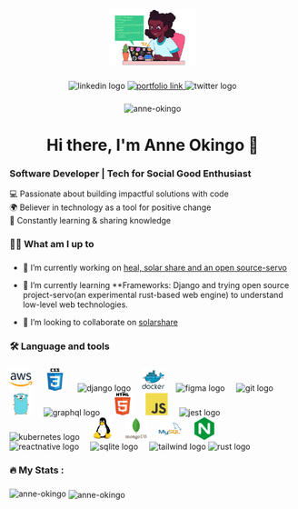
<div align="center">
  <img height="100" src="output-onlinegiftools.gif" alt="output-onlinegiftools" />
</div>


###

<div align="center">
  <img src="https://img.shields.io/static/v1?message=LinkedIn&logo=linkedin&label=&color=0077B5&logoColor=white&labelColor=&style=for-the-badge" height="25" alt="linkedin logo"  />
<a href="https://anne-okingo.github.io/" target="_blank">
  <img src="https://img.shields.io/static/v1?message=Portfolio&logo=internetexplorer&label=&color=FF0000&logoColor=white&labelColor=&style=for-the-badge" height="25" alt="portfolio link" />
</a>
  <img src="https://img.shields.io/static/v1?message=Twitter&logo=twitter&label=&color=1DA1F2&logoColor=white&labelColor=&style=for-the-badge" height="25" alt="twitter logo"  />
</div>

###

<div align="center">
  <img src="https://komarev.com/ghpvc/?username=anne-okingo&label=Profile%20views&color=0e75b6&style=flat" alt="anne-okingo" /> 
</div>

###

<h1 align="center">Hi there, I'm Anne Okingo 👋 </h1>

### 

### Software Developer | Tech for Social Good Enthusiast  

💻 Passionate about building impactful solutions with code  
🌍 Believer in technology as a tool for positive change  
🚀 Constantly learning & sharing knowledge 

<h3 align="left">👩‍💻  What am I up to</h3>

###
- 🔭 I’m currently working on [heal, solar share and an open source-servo](https://github.com/Anne-Okingo/Heal)

- 🌱 I’m currently learning **Frameworks: Django and trying open source project-servo(an experimental rust-based web engine) to understand low-level web technologies.

- 👯 I’m looking to collaborate on [solarshare](https://github.com/adaken4/solar-share/issues/7)

###

<h3 align="left">🛠 Language and tools</h3>

###

<div align="left">
  <img src="https://raw.githubusercontent.com/devicons/devicon/master/icons/amazonwebservices/amazonwebservices-original-wordmark.svg" height="40" alt="aws logo"  />
  <img width="12" />
  <img src="https://raw.githubusercontent.com/devicons/devicon/master/icons/css3/css3-original-wordmark.svg" height="40" alt="css3 logo"  />
  <img width="12" />
  <img src="https://cdn.worldvectorlogo.com/logos/django.svg" height="40" alt="django logo"  />
  <img width="12" />
  <img src="https://raw.githubusercontent.com/devicons/devicon/master/icons/docker/docker-original-wordmark.svg" height="40" alt="docker logo"  />
  <img width="12" />
  <img src="https://www.vectorlogo.zone/logos/figma/figma-icon.svg" height="40" alt="figma logo"  />
  <img width="12" />
  <img src="https://www.vectorlogo.zone/logos/git-scm/git-scm-icon.svg" height="40" alt="git logo"  />
  <img width="12" />
  <img src="https://raw.githubusercontent.com/devicons/devicon/master/icons/go/go-original.svg" height="40" alt="go logo"  />
  <img width="12" />
  <img src="https://www.vectorlogo.zone/logos/graphql/graphql-icon.svg" height="40" alt="graphql logo"  />
  <img width="12" />
  <img src="https://raw.githubusercontent.com/devicons/devicon/master/icons/html5/html5-original-wordmark.svg" height="40" alt="html5 logo"  />
  <img width="12" />
  <img src="https://raw.githubusercontent.com/devicons/devicon/master/icons/javascript/javascript-original.svg" height="40" alt="javascript logo"  />
  <img width="12" />
  <img src="https://www.vectorlogo.zone/logos/jestjsio/jestjsio-icon.svg" height="40" alt="jest logo"  />
  <img width="12" />
  <img src="https://www.vectorlogo.zone/logos/kubernetes/kubernetes-icon.svg" height="40" alt="kubernetes logo"  />
  <img width="12" />
  <img src="https://raw.githubusercontent.com/devicons/devicon/master/icons/linux/linux-original.svg" height="40" alt="linux logo"  />
  <img width="12" />
  <img src="https://raw.githubusercontent.com/devicons/devicon/master/icons/mongodb/mongodb-original-wordmark.svg" height="40" alt="mongodb logo"  />
  <img width="12" />
  <img src="https://raw.githubusercontent.com/devicons/devicon/master/icons/mysql/mysql-original-wordmark.svg" height="40" alt="mysql logo"  />
  <img width="12" />
  <img src="https://raw.githubusercontent.com/devicons/devicon/master/icons/nginx/nginx-original.svg" height="40" alt="nginx logo"  />
  <img width="12" />
  <img src="https://reactnative.dev/img/header_logo.svg" height="40" alt="reactnative logo"  />
  <img width="12" />
  <img src="https://www.vectorlogo.zone/logos/sqlite/sqlite-icon.svg" height="40" alt="sqlite logo"  />
  <img width="12" />
  <img src="https://www.vectorlogo.zone/logos/tailwindcss/tailwindcss-icon.svg" height="40" alt="tailwind logo"  />
  <img src="https://www.vectorlogo.zone/logos/rust-lang/rust-lang-icon.svg" height="40" alt="rust logo" />
</div>

###

<h3 align="left">🔥   My Stats :</h3>

###
<p><img align="left" src="https://github-readme-stats.vercel.app/api/top-langs?username=anne-okingo&show_icons=true&locale=en&layout=compact&theme=dark" alt="anne-okingo" /></p>

<p>&nbsp;<img align="center" src="https://github-readme-stats.vercel.app/api?username=anne-okingo&show_icons=true&locale=en&theme=dark" alt="anne-okingo" /></p>

###




